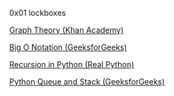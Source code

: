 0x01 lockboxes

[Graph Theory (Khan Academy)](https://www.khanacademy.org/computing/computer-science/algorithms/graph-representation/a/representing-graphs)

[Big O Notation (GeeksforGeeks)](https://www.geeksforgeeks.org/dsa/asymptotic-notation-and-analysis-based-on-input-size-of-algorithms/)

[Recursion in Python (Real Python)](https://realpython.com/python-recursion/)

[Python Queue and Stack (GeeksforGeeks)](https://www.geeksforgeeks.org/python/queue-in-python/)

